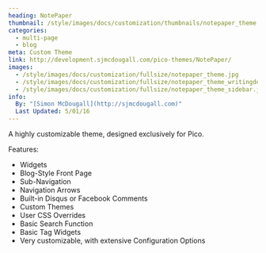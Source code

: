 ```yaml
---
heading: NotePaper
thumbnail: /style/images/docs/customization/thumbnails/notepaper_theme.jpg
categories:
  - multi-page
  - blog
meta: Custom Theme
link: http://development.sjmcdougall.com/pico-themes/NotePaper/
images:
  - /style/images/docs/customization/fullsize/notepaper_theme.jpg
  - /style/images/docs/customization/fullsize/notepaper_theme_writingdesk.jpg
  - /style/images/docs/customization/fullsize/notepaper_theme_sidebar.jpg
info:
  By: "[Simon McDougall](http://sjmcdougall.com)"
  Last Updated: 5/01/16
---
```

A highly customizable theme, designed exclusively for Pico.

Features:


* Widgets
* Blog-Style Front Page
* Sub-Navigation
* Navigation Arrows
* Built-in Disqus or Facebook Comments
* Custom Themes
* User CSS Overrides
* Basic Search Function
* Basic Tag Widgets
* Very customizable, with extensive Configuration Options
